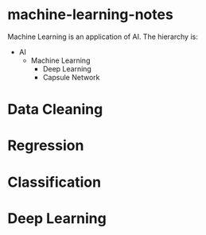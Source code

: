 # machine-learning-notes

Machine Learning is an application of AI. The hierarchy is:
 * AI
   * Machine Learning
     * Deep Learning
     * Capsule Network

# Data Cleaning
# Regression
# Classification
# Deep Learning
